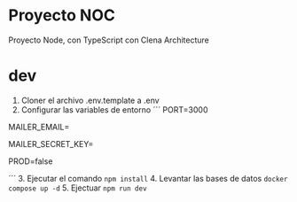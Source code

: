 # Proyecto NOC

Proyecto Node, con TypeScript con Clena Architecture


# dev 

1. Cloner el archivo .env.template a .env
2. Configurar las variables de entorno
´´´
PORT=3000

MAILER_EMAIL=

MAILER_SECRET_KEY=

PROD=false

´´´
3. Ejecutar el comando ```npm install```
4. Levantar las bases de datos ```docker compose up -d``` 
5. Ejectuar  ```npm run dev```




